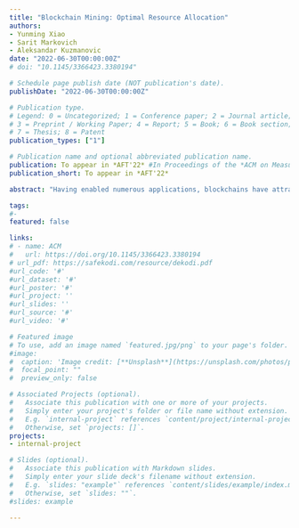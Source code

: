 ```yaml
---
title: "Blockchain Mining: Optimal Resource Allocation"
authors:
- Yunming Xiao
- Sarit Markovich
- Aleksandar Kuzmanovic
date: "2022-06-30T00:00:00Z"
# doi: "10.1145/3366423.3380194"

# Schedule page publish date (NOT publication's date).
publishDate: "2022-06-30T00:00:00Z"

# Publication type.
# Legend: 0 = Uncategorized; 1 = Conference paper; 2 = Journal article;
# 3 = Preprint / Working Paper; 4 = Report; 5 = Book; 6 = Book section;
# 7 = Thesis; 8 = Patent
publication_types: ["1"]

# Publication name and optional abbreviated publication name.
publication: To appear in *AFT'22* #In Proceedings of the *ACM on Measurement and Analysis of Computing Systems* 
publication_short: To appear in *AFT'22*

abstract: "Having enabled numerous applications, blockchains have attracted not only much attention, in the past decade, but also huge amount of resources: talent, capital, energy, etc. Focusing on the mining side of the market, in this paper, we aim at understanding how to efficiently use the resources mining and staking pools attract. We start with developing predictions about factors that increase the efficient allocation of pools' resources. We then test our predictions based on a general model for optimal resource allocation that we develop, as well as data we collected on pools' actual resource allocations. We find that pools can increase resource efficiency by mining for more blockchains as well as by increasing the frequency of resource re-allocation. Further, we enroll to mining pools as a miner to understand and comment on how pools can encourage their miners to increase the efficiency of their allocation. While our empirical investigation mostly focuses on the BTC family, we show that our theory and results are general and applicable to the Ethereum family as well as other PoW and PoS chains. "

tags:
#- 
featured: false

links:
# - name: ACM
#   url: https://doi.org/10.1145/3366423.3380194
# url_pdf: https://safekodi.com/resource/dekodi.pdf
#url_code: '#'
#url_dataset: '#'
#url_poster: '#'
#url_project: ''
#url_slides: ''
#url_source: '#'
#url_video: '#'

# Featured image
# To use, add an image named `featured.jpg/png` to your page's folder. 
#image:
#  caption: 'Image credit: [**Unsplash**](https://unsplash.com/photos/pLCdAaMFLTE)'
#  focal_point: ""
#  preview_only: false

# Associated Projects (optional).
#   Associate this publication with one or more of your projects.
#   Simply enter your project's folder or file name without extension.
#   E.g. `internal-project` references `content/project/internal-project/index.md`.
#   Otherwise, set `projects: []`.
projects:
- internal-project

# Slides (optional).
#   Associate this publication with Markdown slides.
#   Simply enter your slide deck's filename without extension.
#   E.g. `slides: "example"` references `content/slides/example/index.md`.
#   Otherwise, set `slides: ""`.
#slides: example

---
```

